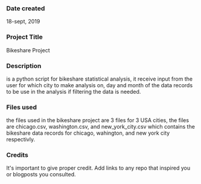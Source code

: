 ### Date created
18-sept, 2019

### Project Title
Bikeshare Project

### Description
is a python script for bikeshare statistical analysis, it receive input from the user for which city to make analysis on, day and month of the data records to be use in the analysis if filtering the data is needed.

### Files used
the files used in the bikeshare project are 3 files for 3 USA cities, the files are chicago.csv, washington.csv, and new_york_city.csv which contains the bikeshare data records for chicago, wahington, and new york city respectivly.

### Credits
It's important to give proper credit. Add links to any repo that inspired you or blogposts you consulted.

